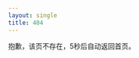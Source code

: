 ```yaml
---
layout: single
title: 404
---
```


抱歉，该页不存在，5秒后自动返回首页。

<script type="text/javascript">
  function delayer() {
    window.location = "/";
  }
  setTimeout('delayer()', 5000);
</script>
